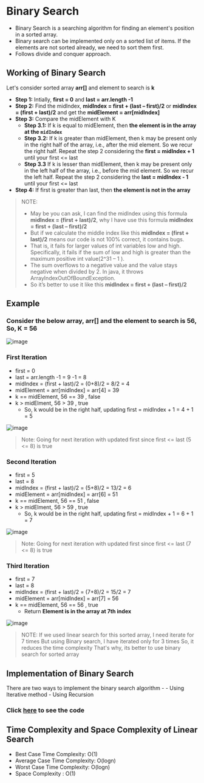 # Binary Search

- Binary Search is a searching algorithm for finding an element's position in a sorted array.
- Binary search can be implemented only on a sorted list of items. If the elements are not sorted already, we need to sort them first.
- Follows divide and conquer approach.

## Working of Binary Search

Let's consider sorted array **arr[]** and element to search is **k**

- **Step 1:** Intially, **first = 0** and **last = arr.length -1**
- **Step 2:** Find the midIndex, **midIndex = first + (last – first)/2** or **midIndex = (first + last)/2** and get the **midElement = arr[midIndex]**
- **Step 3:** Compare the midElement with K
    - **Step 3.1:** If k is equal to midElement, then **the element is in the array at the `midIndex`**
    - **Step 3.2:** If k is greater than midElement, then k may be present  only in the right half of the array, i.e., after the mid element. So we recur the right half. Repeat the step 2 considering the **first = midIndex + 1** until your first <= last
    - **Step 3.3** If k is lesser than midElement, then k may be present  only in the left half of the array, i.e., before the mid element. So we recur the left half. Repeat the step 2 considering the **last = midIndex - 1** until your first <= last
- **Step 4:**  If first is greater than last, then **the element is not in the array**  

> NOTE:
>  - May be you can ask, I can find the midIndex using this formula **midIndex = (first + last)/2**, why I have use this formula **midIndex = first + (last – first)/2**
> - But if we calculate the middle index like this **midIndex = (first + last)/2** means our code is not 100% correct, it contains bugs.
> - That is, it fails for larger values of int variables low and high. Specifically, it fails if the sum of low and high is greater than the maximum positive int value(2^31 – 1 ).
> - The sum overflows to a negative value and the value stays negative when divided by 2. In java, it throws ArrayIndexOutOfBoundException.
> - So it’s better to use it like this **midIndex = first + (last – first)/2**

## Example

### Consider the below array, arr[] and the element to search is 56, So, K = 56

![image](https://user-images.githubusercontent.com/70228962/173392296-5a79b2c7-9886-482e-8daf-501d22c78c1b.png)

### First Iteration
- first = 0
- last = arr.length -1 = 9 -1 = 8
- midIndex = (first + last)/2 = (0+8)/2 = 8/2 = 4
- midElement = arr[midIndex] = arr[4] = 39
- k == midElement, 56 == 39 , false
- k > midElment, 56 > 39 , true
    - So, k would be in the right half, updating first = midIndex + 1 = 4 + 1 = 5
 
 ![image](https://user-images.githubusercontent.com/70228962/173393461-d6c851bb-13ef-4634-9468-74b01162870e.png)

> Note: Going for next iteration with updated first since first <= last (5 <= 8) is true

### Second Iteration
- first = 5
- last =  8
- midIndex = (first + last)/2 = (5+8)/2 = 13/2 = 6
- midElement = arr[midIndex] = arr[6] = 51
- k == midElement, 56 == 51 , false
- k > midElment, 56 > 59 , true
    - So, k would be in the right half, updating first = midIndex + 1 = 6 + 1 = 7 
    
![image](https://user-images.githubusercontent.com/70228962/173394419-19f80c04-b88f-49c8-aa12-822b1ee517f1.png)

> Note: Going for next iteration with updated first since first <= last (7 <= 8) is true

### Third Iteration
- first =  7
- last =  8
- midIndex = (first + last)/2 = (7+8)/2 = 15/2 = 7
- midElement = arr[midIndex] = arr[7] = 56
- k == midElement, 56 == 56 , true
    - Return **Element is in the array at 7th index**
 
 ![image](https://user-images.githubusercontent.com/70228962/173394909-9098df1a-b6c3-454a-a894-6698b439c449.png)
 
 > NOTE:
 > If we used linear search for this sorted array, I need iterate for 7 times
 > But using Binary search, I have iterated only for 3 times
 > So, it reduces the time complexity
 > That's why, its better to use binary search for sorted array

## Implementation of Binary Search

There are two ways to implement the binary search algorithm -
    - Using Iterative method
    - Using Recursion
### Click [here](./binarySearch.java) to see the code

## Time Complexity and Space Complexity of Linear Search

- Best Case Time Complexity: O(1)
- Average Case Time Complexity: O(logn)
- Worst Case Time Complexity: O(logn)
- Space Complexity : O(1)
    
